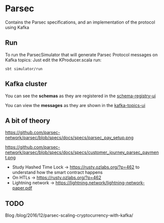 # Parsec

Contains the Parsec specifications, and an implementation of the protocol using Kafka

## Run

To run the ParsecSimulator that will generate Parsec Protocol messages on Kafka topics:
Just edit the KProducer.scala run:

    sbt simulator/run

## Kafka cluster

You can see the **schemas** as they are registered in the
[schema-registry-ui](http://schema-registry-ui.landoop.com/#/schema/PARSEC-PAYMENTS-value/version/latest)

You can view the **messages** as they are shown in the
[kafka-topics-ui](http://kafka-topics-ui.landoop.com/#/topic/n/PARSEC-PAYMENTS/rawdata)

## A bit of theory

 https://github.com/parsec-network/parsec/blob/specs/docs/specs/parsec_pay_setup.png
 
 https://github.com/parsec-network/parsec/blob/specs/docs/specs/customer_journey_parsec_payment.png

* Study Hashed Time Lock -> https://rusty.ozlabs.org/?p=462 to understand how the smart contract happens
* On HTLs -> https://rusty.ozlabs.org/?p=462
* Lightning network ->  https://lightning.network/lightning-network-paper.pdf

## TODO

Blog /blog/2016/12/parsec-scaling-cryptocurrency-with-kafka/
